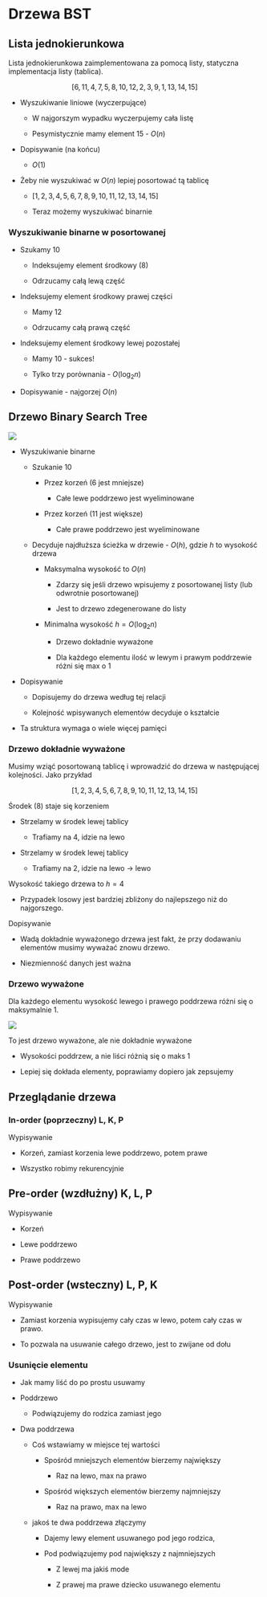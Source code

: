 # Drzewa BST

## Lista jednokierunkowa

Lista jednokierunkowa zaimplementowana za pomocą listy, statyczna implementacja listy (tablica).

$$
[6,11,4,7,5,8,10,12,2,3,9,1,13,14,15]
$$

- Wyszukiwanie liniowe (wyczerpujące)
  
  -  W najgorszym wypadku wyczerpujemy cała listę
  
  - Pesymistycznie mamy element 15 - $O(n)$

- Dopisywanie (na końcu)
  
  - $O(1)$

- Żeby nie wyszukiwać w $O(n)$ lepiej posortować tą tablicę
  
  - $[1,2,3,4,5,6,7,8,9,10,11,12,13,14,15]$
  
  - Teraz możemy wyszukiwać binarnie

### Wyszukiwanie binarne w posortowanej

- Szukamy 10
  
  - Indeksujemy element środkowy (8)
  
  - Odrzucamy całą lewą część

- Indeksujemy element środkowy prawej części
  
  - Mamy 12
  
  - Odrzucamy całą prawą część

- Indeksujemy element środkowy lewej pozostałej
  
  - Mamy 10 - sukces!
  
  - Tylko trzy porównania - $O(\log_2 n)$

- Dopisywanie - najgorzej $O(n)$

## Drzewo Binary Search Tree

![](/home/Adam/.config/marktext/images/2022-03-18-12-04-22-image.png)

- Wyszukiwanie binarne
  
  - Szukanie 10
    
    - Przez korzeń (6 jest mniejsze)
      
      - Całe lewe poddrzewo jest wyeliminowane
    
    - Przez korzeń (11 jest większe)
      
      - Całe prawe poddrzewo jest wyeliminowane
  
  - Decyduje najdłuższa ścieżka w drzewie - $O(h)$, gdzie $h$ to wysokość drzewa
    
    - Maksymalna wysokość to $O(n)$
      
      - Zdarzy się jeśli drzewo wpisujemy z posortowanej listy (lub odwrotnie posortowanej)
      
      - Jest to drzewo zdegenerowane do listy
    
    - Minimalna wysokość $h=O(\log_2n)$
      
      - Drzewo dokładnie wyważone
      
      - Dla każdego elementu ilość w lewym i prawym poddrzewie różni się max o 1

- Dopisywanie
  
  - Dopisujemy do drzewa według tej relacji
  
  - Kolejność wpisywanych elementów decyduje o kształcie

- Ta struktura wymaga o wiele więcej pamięci

### Drzewo dokładnie wyważone

Musimy wziąć posortowaną tablicę i wprowadzić do drzewa w następującej kolejności. Jako przykład

$$
[1,2,3,4,5,6,7,8,9,10,11,12,13,14,15]
$$

Środek (8) staje się korzeniem

- Strzelamy w środek lewej tablicy
  
  - Trafiamy na 4, idzie na lewo

- Strzelamy w środek lewej tablicy
  
  - Trafiamy na 2, idzie na lewo -> lewo

Wysokość takiego drzewa to $h=4$

- Przypadek losowy jest bardziej zbliżony do najlepszego niż do najgorszego.

Dopisywanie

- Wadą dokładnie wyważonego drzewa jest fakt, że przy dodawaniu elementów musimy wyważać znowu drzewo. 

- Niezmienność danych jest ważna

### Drzewo wyważone

Dla każdego elementu wysokość lewego i prawego poddrzewa różni się o maksymalnie 1.

![](/home/Adam/.config/marktext/images/2022-03-18-12-24-57-image.png)

To jest drzewo wyważone, ale nie dokładnie wyważone

- Wysokości poddrzew, a nie liści różnią się o maks 1

- Lepiej się dokłada elementy, poprawiamy dopiero jak zepsujemy

## Przeglądanie drzewa

### In-order (poprzeczny) L, K, P

Wypisywanie

- Korzeń, zamiast korzenia lewe poddrzewo, potem prawe

- Wszystko robimy rekurencyjnie

## Pre-order (wzdłużny) K, L, P

Wypisywanie

- Korzeń

- Lewe poddrzewo

- Prawe poddrzewo

## Post-order (wsteczny) L, P, K

Wypisywanie

- Zamiast korzenia wypisujemy cały czas w lewo, potem cały czas w prawo.

- To pozwala na usuwanie całego drzewo, jest to zwijane od dołu

### Usunięcie elementu

- Jak mamy liść do po prostu usuwamy

- Poddrzewo
  
  - Podwiązujemy do rodzica zamiast jego

- Dwa poddrzewa
  
  - Coś wstawiamy w miejsce tej wartości
    
    - Spośród mniejszych elementów bierzemy największy
      
      - Raz na lewo, max na prawo
    
    - Spośród większych elementów bierzemy najmniejszy
      
      - Raz na prawo, max na lewo
  
  - jakoś te dwa poddrzewa złączymy
    
    - Dajemy lewy element usuwanego pod jego rodzica,
    
    - Pod podwiązujemy pod największy z najmniejszych
      
      - Z lewej ma jakiś mode
      
      - Z prawej ma prawe dziecko usuwanego elementu
